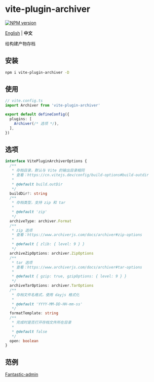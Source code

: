 # vite-plugin-archiver

[![NPM version](https://img.shields.io/npm/v/vite-plugin-archiver?color=a1b858&label=)](https://www.npmjs.com/package/vite-plugin-archiver)

[English](./README.md) | **中文**

给构建产物存档

## 安装

```bash
npm i vite-plugin-archiver -D
```

## 使用

```ts
// vite.config.ts
import Archiver from 'vite-plugin-archiver'

export default defineConfig({
  plugins: [
    Archiver(/* 选项 */),
  ],
})
```

## 选项

```ts
interface VitePluginArchiverOptions {
  /**
   * 存档目录，默认与 Vite 的输出目录相同
   * 查看：https://cn.vitejs.dev/config/build-options#build-outdir
   *
   * @default build.outDir
   */
  buildDir?: string
  /**
   * 存档类型，支持 zip 和 tar
   *
   * @default 'zip'
   */
  archiveType: archiver.Format
  /**
   * zip 选项
   * 查看：https://www.archiverjs.com/docs/archiver#zip-options
   *
   * @default { zlib: { level: 9 } }
   */
  archiveZipOptions: archiver.ZipOptions
  /**
   * tar 选项
   * 查看：https://www.archiverjs.com/docs/archiver#tar-options
   *
   * @default { gzip: true, gzipOptions: { level: 9 } }
   */
  archiveTarOptions: archiver.TarOptions
  /**
   * 存档文件名格式，使用 dayjs 格式化
   *
   * @default 'YYYY-MM-DD-HH-mm-ss'
   */
  formatTemplate: string
  /**
   * 完成时是否打开存档文件所在目录
   *
   * @default false
   */
  open: boolean
}
```

## 范例

[Fantastic-admin](https://github.com/fantastic-admin/basic)
